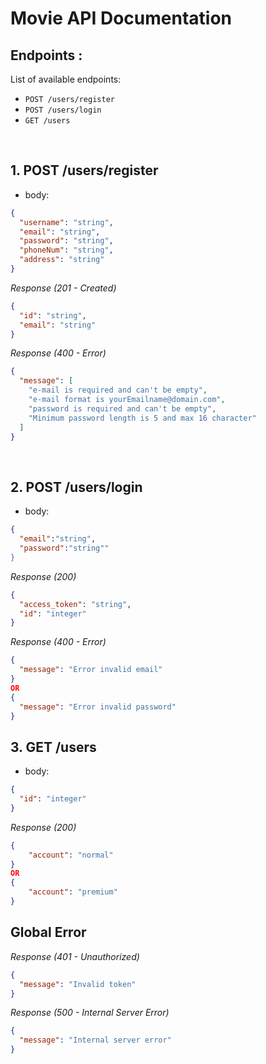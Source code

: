 # Movie API Documentation

## Endpoints :

List of available endpoints:

- `POST /users/register`
- `POST /users/login`
- `GET /users`

&nbsp;

## 1. POST /users/register

- body:

```json
{
  "username": "string",
  "email": "string",
  "password": "string",
  "phoneNum": "string",
  "address": "string"
}
```

_Response (201 - Created)_

```json
{
  "id": "string",
  "email": "string"
}
```

_Response (400 - Error)_

```json
{
  "message": [
    "e-mail is required and can't be empty",
    "e-mail format is yourEmailname@domain.com",
    "password is required and can't be empty",
    "Minimum password length is 5 and max 16 character"
  ]
}
```

&nbsp;

## 2. POST /users/login

- body:

```json
{
  "email":"string",
  "password":"string""
}
```

_Response (200)_

```json
{
  "access_token": "string",
  "id": "integer"
}
```

_Response (400 - Error)_

```json
{
  "message": "Error invalid email"
}
OR
{
  "message": "Error invalid password"
}
```

## 3. GET /users

- body:

```json
{
  "id": "integer"
}
```

_Response (200)_

```json
{
    "account": "normal"
}
OR
{
    "account": "premium"
}
```

## Global Error

_Response (401 - Unauthorized)_

```json
{
  "message": "Invalid token"
}
```

_Response (500 - Internal Server Error)_

```json
{
  "message": "Internal server error"
}
```
